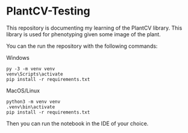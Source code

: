 # PlantCV-Testing

This repository is documenting my learning of the PlantCV library. This library is used for phenotyping given some image of the plant.

You can the run the repository with the following commands:

Windows

```
py -3 -m venv venv
venv\Scripts\activate
pip install -r requirements.txt
```

MacOS/Linux

```
python3 -m venv venv
.venv\bin\activate
pip install -r requirements.txt
```

Then you can run the notebook in the IDE of your choice.